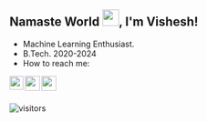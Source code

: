 ## Namaste World <img src="https://camo.githubusercontent.com/1901bfb5293e9991d6bc4beec6f0b47f374d35c53765e410ae306ca41cce4465/68747470733a2f2f6d656469612e67697068792e636f6d2f6d656469612f6a74326558736a376b6758726544476176312f67697068792e676966" width="29px">, I'm Vishesh!

- Machine Learning Enthusiast.
- B.Tech. 2020-2024
- How to reach me:
<a href="https://www.linkedin.com/in/visheshkumarsingh/">
  <img align="left" width="24px" src="https://cdn-icons-png.flaticon.com/512/174/174857.png"  />
</a>
<a href="mailto:visheshkrsinghofficial@gmail.com">
  <img align="left" width="26px" src="https://cdn-icons-png.flaticon.com/512/281/281769.png" />
</a>
<a href="https://www.instagram.com/itnabhikyavishesh/">
  <img align="left" width="26px" src="https://upload.wikimedia.org/wikipedia/commons/thumb/a/a5/Instagram_icon.png/1024px-Instagram_icon.png" />
</a>
<br />
<br />

![visitors](https://visitor-badge.laobi.icu/badge?page_id=visheshks04.visheshks04)
